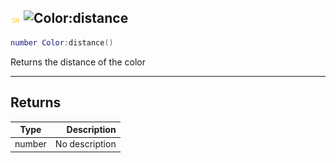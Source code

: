## ![shared](../../.gitbook/assets/shared.png) ![Color](./readme/color "mention"):distance

```lua
number Color:distance()
```

Returns the distance of the color

------
## Returns

| Type   | Description |
| ------ | ----------: |
| number | No description |

